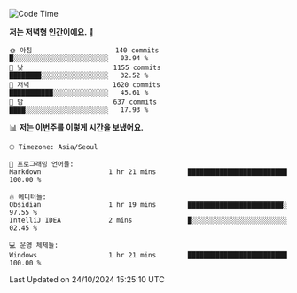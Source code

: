   <!--START_SECTION:waka-->
![Code Time](http://img.shields.io/badge/Code%20Time-435%20hrs%2042%20mins-blue)

**저는 저녁형 인간이에요. 🦉** 

```text
🌞 아침                     140 commits         █░░░░░░░░░░░░░░░░░░░░░░░░   03.94 % 
🌆 낮　                     1155 commits        ████████░░░░░░░░░░░░░░░░░   32.52 % 
🌃 저녁                     1620 commits        ███████████░░░░░░░░░░░░░░   45.61 % 
🌙 밤　                     637 commits         ████░░░░░░░░░░░░░░░░░░░░░   17.93 % 
```


📊 **저는 이번주를 이렇게 시간을 보냈어요.** 

```text
🕑︎ Timezone: Asia/Seoul

💬 프로그래밍 언어들: 
Markdown                 1 hr 21 mins        █████████████████████████   100.00 % 

🔥 에디터들: 
Obsidian                 1 hr 19 mins        ████████████████████████░   97.55 % 
IntelliJ IDEA            2 mins              █░░░░░░░░░░░░░░░░░░░░░░░░   02.45 % 

💻 운영 체제들: 
Windows                  1 hr 21 mins        █████████████████████████   100.00 % 
```


 Last Updated on 24/10/2024 15:25:10 UTC
<!--END_SECTION:waka-->
